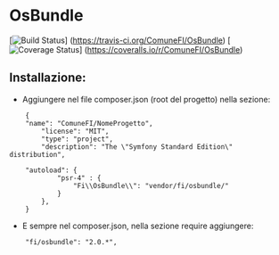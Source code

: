 OsBundle
=============
[![Build Status](https://travis-ci.org/ComuneFI/OsBundle.svg?branch=master)]
(https://travis-ci.org/ComuneFI/OsBundle) [![Coverage Status](https://img.shields.io/coveralls/ComuneFI/OsBundle.svg)] 
(https://coveralls.io/r/ComuneFI/OsBundle)

Installazione:
-------------

- Aggiungere nel file composer.json (root del progetto) nella sezione:
```
    {
    "name": "ComuneFI/NomeProgetto",
        "license": "MIT",
        "type": "project",
        "description": "The \"Symfony Standard Edition\" distribution",

    "autoload": {
            "psr-4" : {
                "Fi\\OsBundle\\": "vendor/fi/osbundle/"
            }
        },
    }    
```
- E sempre nel composer.json, nella sezione require aggiungere:
```
    "fi/osbundle": "2.0.*",
```
